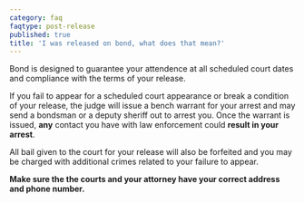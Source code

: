 ```yaml
---
category: faq
faqtype: post-release
published: true
title: 'I was released on bond, what does that mean?'
---
```

Bond is designed to guarantee your attendence at all scheduled court dates and compliance with the terms of your release. 

If you fail to appear for a scheduled court appearance or break a condition of your release, the judge will issue a bench warrant for your arrest and may send a bondsman or a deputy sheriff out to arrest you. Once the warrant is issued, **any** contact you have with law enforcement could **result in your arrest**. 

All bail given to the court for your release will also be forfeited and you may be charged with additional crimes related to your failure to appear.

**Make sure the the courts and your attorney have your correct address and phone number.**
